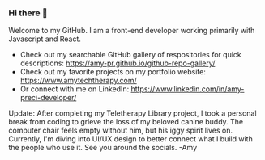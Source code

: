 ### Hi there 👋

<!--
**Amy-Pr/Amy-Pr** is a ✨ _special_ ✨ repository because its `README.md` (this file) appears on your GitHub profile.

Here are some ideas to get you started:

- 🔭 I’m currently working on ...
- 🌱 I’m currently learning ...
- 👯 I’m looking to collaborate on ...
- 🤔 I’m looking for help with ...
- 💬 Ask me about ...
- 📫 How to reach me: ...
- 😄 Pronouns: ...
- ⚡ Fun fact: ...
-->

Welcome to my GitHub. I am a front-end developer working primarily with Javascript and React. 
- Check out my searchable GitHub gallery of respositories for quick descriptions: https://amy-pr.github.io/github-repo-gallery/
- Check out my favorite projects on my portfolio website: https://www.amytechtherapy.com/ 
- Or connect with me on LinkedIn: https://www.linkedin.com/in/amy-preci-developer/

Update: After completing my Teletherapy Library project, I took a personal break from coding to grieve the loss of my beloved canine buddy.
The computer chair feels empty without him, but his iggy spirit lives on. Currently, I'm diving into UI/UX design to better connect what 
I build with the people who use it. See you around the socials. 
-Amy
